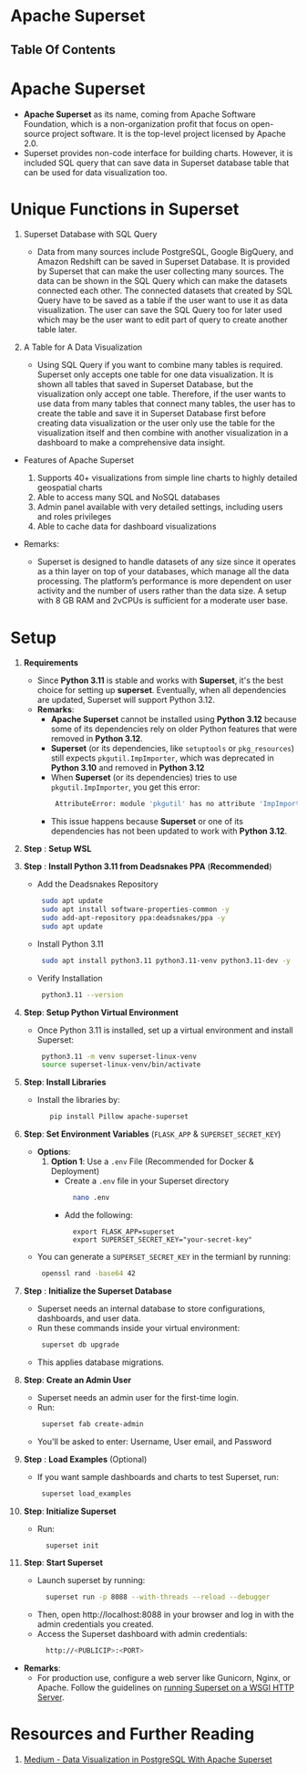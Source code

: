 # Apache Superset

## Table Of Contents

# Apache Superset

- **Apache Superset** as its name, coming from Apache Software Foundation, which is a non-organization profit that focus on open-source project software. It is the top-level project licensed by Apache 2.0.
- Superset provides non-code interface for building charts. However, it is included SQL query that can save data in Superset database table that can be used for data visualization too.

# Unique Functions in Superset

1. Superset Database with SQL Query

   - Data from many sources include PostgreSQL, Google BigQuery, and Amazon Redshift can be saved in Superset Database. It is provided by Superset that can make the user collecting many sources. The data can be shown in the SQL Query which can make the datasets connected each other. The connected datasets that created by SQL Query have to be saved as a table if the user want to use it as data visualization. The user can save the SQL Query too for later used which may be the user want to edit part of query to create another table later.

2. A Table for A Data Visualization
   - Using SQL Query if you want to combine many tables is required. Superset only accepts one table for one data visualization. It is shown all tables that saved in Superset Database, but the visualization only accept one table. Therefore, if the user wants to use data from many tables that connect many tables, the user has to create the table and save it in Superset Database first before creating data visualization or the user only use the table for the visualization itself and then combine with another visualization in a dashboard to make a comprehensive data insight.

- Features of Apache Superset

  1. Supports 40+ visualizations from simple line charts to highly detailed geospatial charts
  2. Able to access many SQL and NoSQL databases
  3. Admin panel available with very detailed settings, including users and roles privileges
  4. Able to cache data for dashboard visualizations

- Remarks:
  - Superset is designed to handle datasets of any size since it operates as a thin layer on top of your databases, which manage all the data processing. The platform’s performance is more dependent on user activity and the number of users rather than the data size. A setup with 8 GB RAM and 2vCPUs is sufficient for a moderate user base.

# Setup

1. **Requirements**

   - Since **Python 3.11** is stable and works with **Superset**, it's the best choice for setting up **superset**. Eventually, when all dependencies are updated, Superset will support Python 3.12.
   - **Remarks**:
     - **Apache Superset** cannot be installed using **Python 3.12** because some of its dependencies rely on older Python features that were removed in **Python 3.12**.
     - **Superset** (or its dependencies, like `setuptools` or `pkg_resources`) still expects `pkgutil.ImpImporter`, which was deprecated in **Python 3.10** and removed in **Python 3.12**
     - When **Superset** (or its dependencies) tries to use `pkgutil.ImpImporter`, you get this error:
       ```sh
        AttributeError: module 'pkgutil' has no attribute 'ImpImporter'
       ```
     - This issue happens because **Superset** or one of its dependencies has not been updated to work with **Python 3.12**.

2. **Step** : **Setup WSL**

3. **Step** : **Install Python 3.11 from Deadsnakes PPA** (**Recommended**)

   - Add the Deadsnakes Repository
     ```sh
      sudo apt update
      sudo apt install software-properties-common -y
      sudo add-apt-repository ppa:deadsnakes/ppa -y
      sudo apt update
     ```
   - Install Python 3.11
     ```sh
      sudo apt install python3.11 python3.11-venv python3.11-dev -y
     ```
   - Verify Installation
     ```sh
      python3.11 --version
     ```

4. **Step**: **Setup Python Virtual Environment**

   - Once Python 3.11 is installed, set up a virtual environment and install Superset:
     ```sh
      python3.11 -m venv superset-linux-venv
      source superset-linux-venv/bin/activate
     ```

5. **Step**: **Install Libraries**
   - Install the libraries by:
     ```sh
        pip install Pillow apache-superset
     ```
6. **Step**: **Set Environment Variables** (`FLASK_APP` & `SUPERSET_SECRET_KEY`)
   - **Options**:
     1. **Option 1**: Use a `.env` File (Recommended for Docker & Deployment)
        - Create a `.env` file in your Superset directory
          ```sh
            nano .env
          ```
        - Add the following:
          ```env
            export FLASK_APP=superset
            export SUPERSET_SECRET_KEY="your-secret-key"
          ```
   - You can generate a `SUPERSET_SECRET_KEY` in the termianl by running:
     ```sh
      openssl rand -base64 42
     ```
7. **Step** : **Initialize the Superset Database**

   - Superset needs an internal database to store configurations, dashboards, and user data.
   - Run these commands inside your virtual environment:
     ```sh
      superset db upgrade
     ```
   - This applies database migrations.

8. **Step**: **Create an Admin User**

   - Superset needs an admin user for the first-time login.
   - Run:
     ```sh
      superset fab create-admin
     ```
   - You'll be asked to enter: Username, User email, and Password

9. **Step** : **Load Examples** (Optional)

   - If you want sample dashboards and charts to test Superset, run:
     ```sh
      superset load_examples
     ```

10. **Step**: **Initialize Superset**

    - Run:
      ```sh
        superset init
      ```

11. **Step**: **Start Superset**
    - Launch superset by running:
      ```sh
        superset run -p 8088 --with-threads --reload --debugger
      ```
    - Then, open http://localhost:8088 in your browser and log in with the admin credentials you created.
    - Access the Superset dashboard with admin credentials:
      ```sh
        http://<PUBLICIP>:<PORT>
      ``` 

- **Remarks**:
  - For production use, configure a web server like Gunicorn, Nginx, or Apache. Follow the guidelines on [running Superset on a WSGI HTTP Server](https://superset.apache.org/docs/configuration/configuring-superset/#running-on-a-wsgi-http-server).

# Resources and Further Reading
1. [Medium - Data Visualization in PostgreSQL With Apache Superset](https://medium.com/timescale/data-visualization-in-postgresql-with-apache-superset-aca3c56083b9)